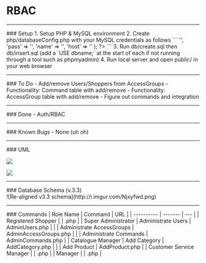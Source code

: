# RBAC


<hr>
### Setup
1. Setup PHP & MySQL environment
2. Create php/databaseConfig.php with your MySQL credentials as follows
```
<?php
return array(
  'user' => '',
  'pass' => '',
  'name' => '',
  'host' => ''
);
?>
```
3. Run db/create.sql then db/insert.sql
   (add a `USE dbname;` at the start of each if not running through a tool such as phpmyadmin)
4. Run local server and open public/ in your web browser


<hr>
### To Do
- Add/remove Users/Shoppers from AccessGroups
- Functionality: Command table with add/remove
- Functionality: AccessGroup table with add/remove
- Figure out commands and integration


<hr>
### Done
- Auth/RBAC


<hr>
### Known Bugs
- None (uh oh)


<hr>
### UML

![](docs/rbac_usecase.png)

![](docs/rbac_activity.png)


<hr>
### Database Schema (v.3.3)
<br>
![Re-aligned v3.3 schema](http://i.imgur.com/Njxyfwd.png)


<hr>
### Commands
| Role Name  | Command | URL |
| ---------- | ------- | --- |
| Registered Shopper |  | .php |
| Super Administrator | Administrate Users        | AdminUsers.php        |
|                     | Administrate AccessGroups | AdminAccessGroups.php |
|                     | Administrate Commands     | AdminCommands.php     |
| Catalogue Manager | Add Category | AddCategory.php |
|                   | Add Product  | AddProduct.php  |
| Customer Service Manager | | .php |
| Manager | | .php |
